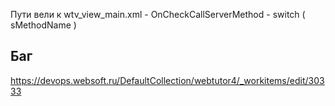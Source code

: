Пути вели к wtv_view_main.xml - OnCheckCallServerMethod - switch ( sMethodName )

## Баг
https://devops.websoft.ru/DefaultCollection/webtutor4/_workitems/edit/30333